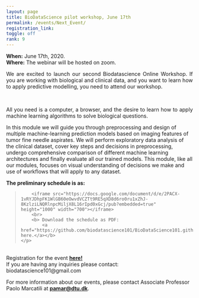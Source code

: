 ```yaml
---
layout: page
title: BioDataScience pilot workshop, June 17th
permalink: /events/Next_Event/
registration_link: 
toggle: off
rank: 9
---
```


<b>When:</b> June 17th, 2020.
<br>
<b>Where:</b> The webinar will be hosted on zoom. 
<br>
<p style="text-align:justify">We are excited to launch our second Biodatascience Online Workshop. If you are working with biological and clinical data, and you want to learn how to apply predictive modelling, you need to attend our workshop. </p>
 <br>
 <p style="text-align:justify">All you need is a computer, a browser, and the desire to learn how to apply machine learning algorithms to solve biological questions.</p>


In this module we will guide you through preprocessing and design of multiple machine-learning prediction models based on imaging features of tumor fine needle aspirates. We will perform exploratory data analysis of the clinical dataset, cover key steps and decisions in preprocessing, undergo comprehensive comparison of different machine learning architectures and finally evaluate all our trained models. This module, like all our modules, focuses on visual understanding of decisions we make and use of workflows that will apply to any dataset.



<b> The preliminary schedule is as: </b>


<blockquote>
    <p>
     
        <iframe src="https://docs.google.com/document/d/e/2PACX-1vRYJDhpFK1WlGB60eOwvdVCZTt9RE5qXD8d6ro0ru1xZhJ-8KzlziLNQRlnpcMiljX8L16rIpd0xGcj/pub?embedded=true" height="1000" width="700"></iframe>
        <br>
        <b> Download the schedule as PDF: 
            <a                                   href="https://github.com/biodatascience101/BioDataScience101.github.io/raw/master/images/Workshop3_promo.pdf">Click here.</a></b> 
    </p>
</blockquote>


<br>
Registration for the event <b> <a href="https://forms.gle/zNsQGDRHEZT32AP56">here! </a></b>
<br>
If you are having any inquiries please contact: biodatascience101@gmail.com



For more information about our events, please contact Associate Professor Paolo Marcatili at **pamar@dtu.dk**.



